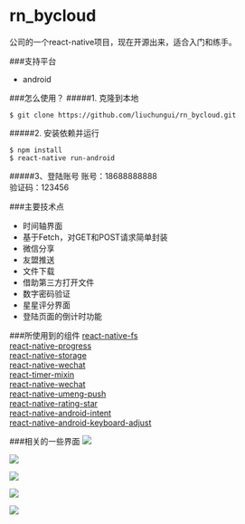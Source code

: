 # rn_bycloud

公司的一个react-native项目，现在开源出来，适合入门和练手。

###支持平台
* android

###怎么使用？
#####1. 克隆到本地

```
$ git clone https://github.com/liuchungui/rn_bycloud.git
```

#####2. 安装依赖并运行
```
$ npm install
$ react-native run-android
```

#####3、登陆账号
账号：18688888888    
验证码：123456

###主要技术点
* 时间轴界面 
* 基于Fetch，对GET和POST请求简单封装
* 微信分享    
* 友盟推送    
* 文件下载    
* 借助第三方打开文件
* 数字密码验证
* 星星评分界面
* 登陆页面的倒计时功能 

###所使用到的组件
[react-native-fs](https://github.com/johanneslumpe/react-native-fs)    
[react-native-progress](https://github.com/oblador/react-native-progress)    
[react-native-storage](https://github.com/sunnylqm/react-native-storage)    
[react-native-wechat](https://github.com/weflex/react-native-wechat)    
[react-timer-mixin](https://github.com/reactjs/react-timer-mixin)    
[react-native-wechat](https://github.com/weflex/react-native-wechat)    
[react-native-umeng-push](https://github.com/liuchungui/react-native-umeng-push)        
[react-native-rating-star](https://github.com/liuchungui/react-native-star-rating)        
[react-native-android-intent](https://github.com/liuchungui/react-native-android-intent)        
[react-native-android-keyboard-adjust](https://github.com/zubricky/react-native-android-keyboard-adjust)   

###相关的一些界面
![](http://ww3.sinaimg.cn/large/7746cd07jw1f40jopv26gj20k00zkmyh.jpg)

![](http://ww4.sinaimg.cn/large/7746cd07jw1f40jp8q68ij20k00zkabo.jpg)

![](http://ww2.sinaimg.cn/large/7746cd07jw1f40jplja8bj20k00zkdh2.jpg)

![](http://ww4.sinaimg.cn/large/7746cd07jw1f40jq2ay7sj20k00zkwfd.jpg)

![](http://ww3.sinaimg.cn/large/7746cd07jw1f40jqc0eezj20k00zkmxs.jpg) 



